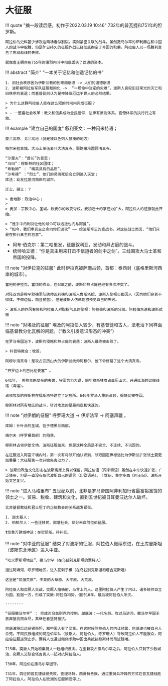 # 大征服

!!! quote "摘一段读后感，初作于2022.03.19 10:46"
    732年的普瓦捷和751年的怛罗斯。

    阿拉伯的史料甚少涉及这两场看似割裂，实则紧密关联的战斗。虽然撒马尔罕的萨利赫在和中国人的战斗中取胜，但是旷日持久的征服作战已经彻底掏空了帝国的积蓄。阿拉伯人以一场胜利宣告了东部战线的失败。

    就像唐王朝亦在755年的激烈内斗中彻底丢失了西进的资本。 

!!! abstract "简介"
    “一本关于记忆和创造记忆的书”


    1. 旧社会秩序因为伊斯兰教的到来而崩溃 -> 人们的道德崩溃
    2. 波斯被阿拉伯军队征服和同化 ->  “一场命中注定的灾难”，波斯人哀叹旧日荣光的灭亡和旧秩序的衰退；而基督徒则认为是神降临厄运于世人的必然结果。

    > 为什么这群阿拉伯人能在这么短的时间内完成征服？
    > 
    > - 一整套社会改革：教义和信条成为全民信仰，法律有原则体系，官僚体系的执行行之有效。


!!! example "建立自己的国度"
    叙利亚文：一种闪米特语；

    豪兰高原、戈兰高地（就是被以色列人暴揍的地方）

    帕尔米拉古城、大马士革伍麦叶大清真寺、耶路撒冷圆顶清真寺。

    “沙里夫”：“酋长”的意思；
    “乌玛”：穆斯林的社区团体；
    “希勒姆” ： “精英具有的品质”。
    “沙希德” ：“烈士”，他们的灵魂死后会立刻进入天堂；
    库法：幼发拉底河南岸的城市。

    迁士、辅士：？

    > 麦地那：政治中心；
    > 
    > 麦加：宗教中心，圣城。欧麦尔的政变夺权，麦加迁士的掌控力扩大，阿拉伯人的征服就此开始。

    > “是手中的利剑让他的号令可以远抵也门与阿曼”。
    > “如今，我们奉真主之命向你们进攻” —— 给波斯帝王的宣战书。对这些战士而言，“他们只是在执行真主的旨意”。

- 阿布·伯克尔：第二哈里发，征服叙利亚，发动和拜占庭的战斗。
- 统帅哈立德：“你是真主用来打击不信道者的剑中之剑”。三线围攻大马士革和帝国的投降。
  

!!! note "对伊拉克的征服"
    此时伊拉克被萨珊占领，首都：泰西封（底格里斯河西岸的城市）。

    富裕的伊拉克，富饶的农业，在630之前，波斯和拜占庭已经有多次冲突了。

    对阵双方是穆罕默德军队统帅瓦利德和波斯人鲁斯塔姆，波斯人鄙视贝都因人（因为她们穿着不得体，不修边幅，而且贫苦），但是波斯人仿佛能够预见自己的失败。

    > 波斯人的作风奢侈和阿拉伯人对脂粉气息的鄙视：阿拉伯和波斯的分歧。阿拉伯东进和波斯式微


!!! note "对埃及的征服"
    埃及的阿拉伯人较少，有基督徒和古人，法老治下同样面临基督教分化瓦解的问题。（“教义引发意识形态的冲突”）

    在罗马帝国治下，波斯的侵略和拜占庭的衰落：波斯人最终被击败了。

    > 科普特教会：牧首。

    阿穆尔清真寺：是攻占亚历山大的伊斯兰统帅阿穆尔，他下令修建了这个大清真寺。

    “开罗边上的巴比伦要塞” 。

    641年， 希拉克略皇帝的去世，守军势力大退，同年穆斯林攻占亚历山大，开通红海的运粮线路（海运）。

    占领埃及的穆斯林在福斯塔特建立了定居所。646年罗马人重新占领，很快又被夺回。

    穆斯林对所有地区的战斗，针对埃及的是最彻底和快速的。



!!! note "对伊朗的征服"
    呼罗珊大道 -> 伊斯法罕 -> 阿塞拜疆 。

    库姆：什叶派的圣城，位于德黑兰南部。

    梅尔夫（呼罗珊首府）的陷落。

    穆斯林占领伊朗全境，波斯征服结束，但是这种全局是不完全、不连续、不巩固的。

    在征服进入阿富汗境内时，第一次有将领开始认识到，领取固定俸禄远比为伊斯兰扩张领土要更加重要：大征服第一次开始失去动力了。

    > 波斯的政治文化形态在波斯高原上得以保留，阿拉伯语（闪米特语）虽然在中东快速扩张，广泛使用，但是一直没有取代波斯自己的语言（印欧语系）。十世纪，费尔多西《列王纪》，波斯开始文艺复兴。

!!! note "进入马格里布"
    五世纪以前，北非是罗马帝国阿非利加行省最富裕富饶的领土之一。贸易、税收、建筑和文化，直到五世纪被日耳曼汪达尔人破坏。

    北非基督教徒和君士坦丁的正统教会的关系越发紧张。

    1. 迦太基人；
    2. 柏柏尔人：一些迁移民、部落社会，部分来自阿拉伯征服。

    ❓凯鲁万建城神话：在突尼斯。待补充。


!!! note "对中亚的征服"
    结束了对波斯的征服，阿拉伯人继续东进，在土库曼斯坦（波斯东北地区）进入中亚。

    “吐火罗斯坦地区”、撒马尔罕（在乌兹别克斯坦的粟特人）

    通过阿姆河、呼罗珊地区，进入花剌子模（在乌兹别克斯坦和塔吉克斯坦）

    这里是“饥饿荒原”，中亚的大草原、大平原、大荒漠。

    阿拉伯人和突厥人交战，突厥人擅骑射，马背上的人。这里阿拉伯人产生了内讧，诸多统帅自立为国，割据一方，形成了突厥-阿拉伯均势。僵持10年。最后被阿拉伯人所灭。

    --------

    “征服撒马尔罕” ： 完成对乌兹别克的控制。屈底波：一代名将。攻过乌浒河。撒马尔罕国王放弃抵抗而自尽，其继任者坚持抵抗。

    屈底波随后远征锡斯坦，和中国人有了交集。在这时候阿拉伯人的内讧频繁，屈底波也被自己人杀死。不同民族组成的阿拉伯军队（波斯人、阿拉伯人、呼罗珊人）导致阿拉伯人不能服众，阿拉伯征服逐渐止步。粟特人也通过频频求助中国出兵抵抗穆斯林而苟延残喘。

    715年，突厥人开始和粟特人一起组织反击。在重新攻占撒马尔罕之后，阿拉伯人只剩下少数城池，突厥人又联合塔吉克人一起对抗阿拉伯人。

    730年，阿拉伯在撒马尔罕固守。

    731年，西征的普瓦捷战役失败，查理马特，西哥特贵族，通过重骑兵冲锋的方式在普瓦捷战胜了阿拉伯人。阿拉伯人在欧洲的征服彻底停止。

